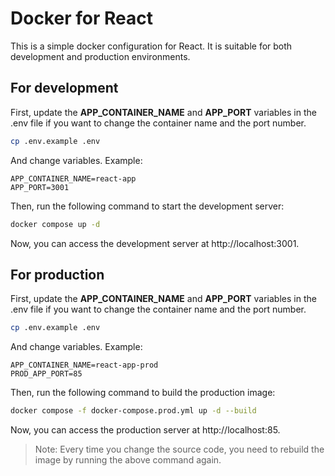 # Docker for React

This is a simple docker configuration for React. It is suitable for both development and production environments.

## For development

First, update the **APP_CONTAINER_NAME** and **APP_PORT** variables in the .env file if you want to change the container name and the port number.

```bash
cp .env.example .env
```

And change variables. Example:

```dotenv
APP_CONTAINER_NAME=react-app
APP_PORT=3001
```

Then, run the following command to start the development server:

```bash
docker compose up -d
```

Now, you can access the development server at http://localhost:3001.

## For production

First, update the **APP_CONTAINER_NAME** and **APP_PORT** variables in the .env file if you want to change the container name and the port number.

```bash
cp .env.example .env
```

And change variables. Example:

```dotenv
APP_CONTAINER_NAME=react-app-prod
PROD_APP_PORT=85
```

Then, run the following command to build the production image:

```bash
docker compose -f docker-compose.prod.yml up -d --build
```

Now, you can access the production server at http://localhost:85.

> Note:
> Every time you change the source code, you need to rebuild the image by running the above command again.
